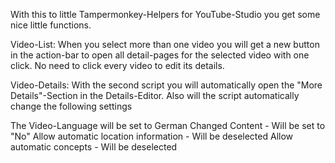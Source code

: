 With this to little Tampermonkey-Helpers for YouTube-Studio you get some nice little functions.

Video-List:
When you select more than one video you will get a new button in the action-bar to open all detail-pages for the selected video with one click.
No need to click every video to edit its details.

Video-Details:
With the second script you will automatically open the "More Details"-Section in the Details-Editor.
Also will the script automatically change the following settings

The Video-Language will be set to German
Changed Content - Will be set to "No"
Allow automatic location information - Will be deselected
Allow automatic concepts - Will be deselected
